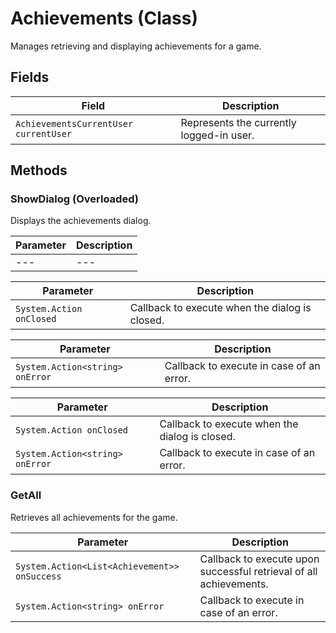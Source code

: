 # Achievements (Class)

Manages retrieving and displaying achievements for a game.

## Fields
| Field              | Description                                            |
|--------------------|--------------------------------------------------------|
| `AchievementsCurrentUser currentUser` | Represents the currently logged-in user. |

## Methods

### ShowDialog (Overloaded)

Displays the achievements dialog.

| Parameter              | Description                                                  |
|------------------------|--------------------------------------------------------------|
| --- | --- |

| Parameter              | Description                                                  |
|------------------------|--------------------------------------------------------------|
| `System.Action onClosed` | Callback to execute when the dialog is closed.              |

| Parameter              | Description                                                  |
|------------------------|--------------------------------------------------------------|
| `System.Action<string> onError` | Callback to execute in case of an error.                  |

| Parameter              | Description                                                  |
|------------------------|--------------------------------------------------------------|
| `System.Action onClosed` | Callback to execute when the dialog is closed.              |
| `System.Action<string> onError` | Callback to execute in case of an error.                  |

### GetAll

Retrieves all achievements for the game.

| Parameter             | Description                                           |
|-----------------------|-------------------------------------------------------|
| `System.Action<List<Achievement>> onSuccess` | Callback to execute upon successful retrieval of all achievements. |
| `System.Action<string> onError` | Callback to execute in case of an error.    |
